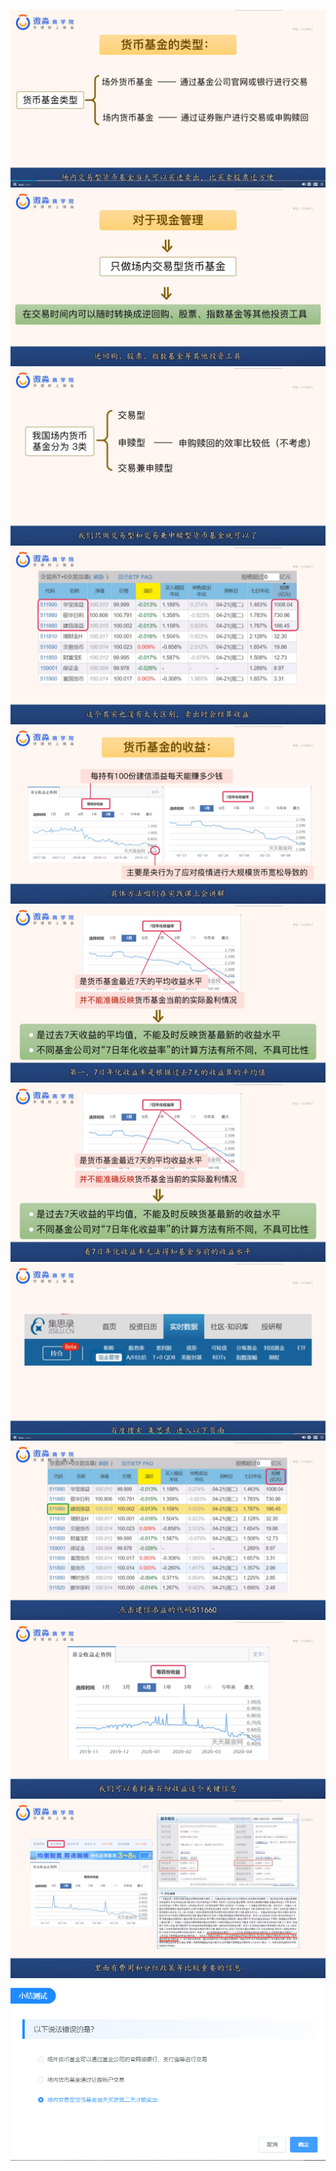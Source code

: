 ![](20201007-%20(1).png)
![](20201007-%20(2).png)
![](20201007-%20(3).png)
![](20201007-%20(4).png)
![](20201007-%20(5).png)
![](20201007-%20(6).png)
![](20201007-%20(7).png)
![](20201007-%20(8).png)
![](20201007-%20(9).png)
![](20201007-%20(10).png)
![](20201007-%20(11).png)
![](20201007-%20(12).png)